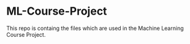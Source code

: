 # ML-Course-Project


This repo is containg the files which are used in the Machine Learning Course Project.   